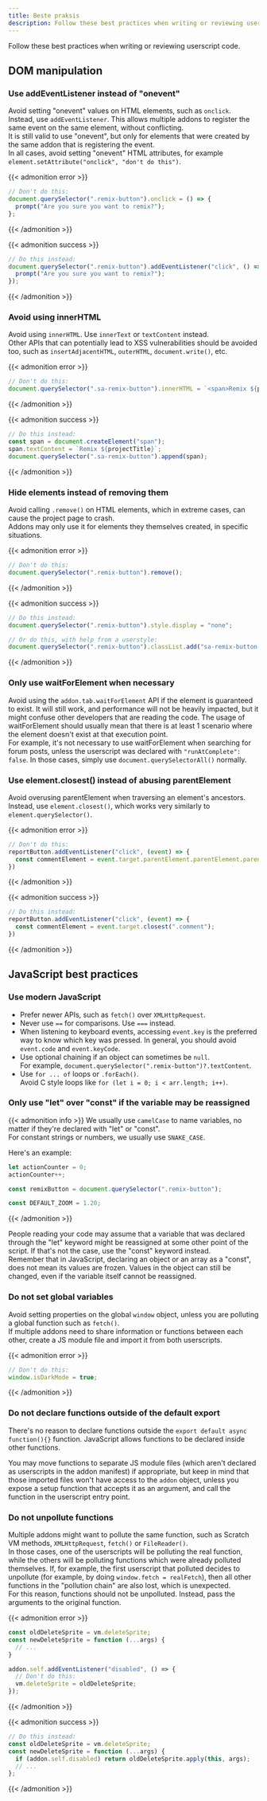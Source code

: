 ```yaml
---
title: Beste praksis
description: Follow these best practices when writing or reviewing userscript code.
---
```


Follow these best practices when writing or reviewing userscript code.


## DOM manipulation


### Use addEventListener instead of "onevent"

Avoid setting "onevent" values on HTML elements, such as `onclick`. Instead, use `addEventListener`. This allows multiple addons to register the same event on the same element, without conflicting.  
It is still valid to use "onevent", but only for elements that were created by the same addon that is registering the event.  
In all cases, avoid setting "onevent" HTML attributes, for example `element.setAttribute("onclick", "don't do this")`.

{{< admonition error >}}
```js
// Don't do this:
document.querySelector(".remix-button").onclick = () => {
  prompt("Are you sure you want to remix?");
};
```
{{< /admonition >}}

{{< admonition success >}}
```js
// Do this instead:
document.querySelector(".remix-button").addEventListener("click", () => {
  prompt("Are you sure you want to remix?");
});
```
{{< /admonition >}}

### Avoid using innerHTML

Avoid using `innerHTML`. Use `innerText` or `textContent` instead.  
Other APIs that can potentially lead to XSS vulnerabilities should be avoided too, such as `insertAdjacentHTML`, `outerHTML`, `document.write()`, etc.

{{< admonition error >}}
```js
// Don't do this:
document.querySelector(".sa-remix-button").innerHTML = `<span>Remix ${projectTitle}</span>`;
```
{{< /admonition >}}

{{< admonition success >}}
```js
// Do this instead:
const span = document.createElement("span");
span.textContent = `Remix ${projectTitle}`;
document.querySelector(".sa-remix-button").append(span);
```
{{< /admonition >}}

### Hide elements instead of removing them

Avoid calling `.remove()` on HTML elements, which in extreme cases, can cause the project page to crash.  
Addons may only use it for elements they themselves created, in specific situations.

{{< admonition error >}}
```js
// Don't do this:
document.querySelector(".remix-button").remove();
```
{{< /admonition >}}

{{< admonition success >}}
```js
// Do this instead:
document.querySelector(".remix-button").style.display = "none";

// Or do this, with help from a userstyle:
document.querySelector(".remix-button").classList.add("sa-remix-button-hidden");
```
{{< /admonition >}}

### Only use waitForElement when necessary

Avoid using the `addon.tab.waitForElement` API if the element is guaranteed to exist. It will still work, and performance will not be heavily impacted, but it might confuse other developers that are reading the code. The usage of waitForElement should usually mean that there is at least 1 scenario where the element doesn't exist at that execution point.  
For example, it's not necessary to use waitForElement when searching for forum posts, unless the userscript was declared with `"runAtComplete": false`. In those cases, simply use `document.querySelectorAll()` normally.

### Use element.closest() instead of abusing parentElement

Avoid overusing parentElement when traversing an element's ancestors. Instead, use `element.closest()`, which works very similarly to `element.querySelector()`.

{{< admonition error >}}
```js
// Don't do this:
reportButton.addEventListener("click", (event) => {
  const commentElement = event.target.parentElement.parentElement.parentElement.parentElement;
})
```
{{< /admonition >}}

{{< admonition success >}}
```js
// Do this instead:
reportButton.addEventListener("click", (event) => {
  const commentElement = event.target.closest(".comment");
})
```
{{< /admonition >}}


## JavaScript best practices


### Use modern JavaScript

- Prefer newer APIs, such as `fetch()` over `XMLHttpRequest`.
- Never use `==` for comparisons. Use `===` instead.
- When listening to keyboard events, accessing `event.key` is the preferred way to know which key was pressed. In general, you should avoid `event.code` and `event.keyCode`.
- Use optional chaining if an object can sometimes be `null`.  
For example, `document.querySelector(".remix-button")?.textContent`.
- Use `for ... of` loops or `.forEach()`.  
Avoid C style loops like `for (let i = 0; i < arr.length; i++)`.

### Only use "let" over "const" if the variable may be reassigned

{{< admonition info >}}
We usually use `camelCase` to name variables, no matter if they're declared with "let" or "const".  
For constant strings or numbers, we usually use `SNAKE_CASE`.

Here's an example:
```js
let actionCounter = 0;
actionCounter++;

const remixButton = document.querySelector(".remix-button");

const DEFAULT_ZOOM = 1.20;
```
{{< /admonition >}}

People reading your code may assume that a variable that was declared through the "let" keyword might be reassigned at some other point of the script. If that's not the case, use the "const" keyword instead.  
Remember that in JavaScript, declaring an object or an array as a "const", does not mean its values are frozen. Values in the object can still be changed, even if the variable itself cannot be reassigned.

### Do not set global variables

Avoid setting properties on the global `window` object, unless you are polluting a global function such as `fetch()`.  
If multiple addons need to share information or functions between each other, create a JS module file and import it from both userscripts.

{{< admonition error >}}
```js
// Don't do this:
window.isDarkMode = true;
```
{{< /admonition >}}

### Do not declare functions outside of the default export

There's no reason to declare functions outside the `export default async function(){}` function. JavaScript allows functions to be declared inside other functions.

You may move functions to separate JS module files (which aren't declared as userscripts in the addon manifest) if appropriate, but keep in mind that those imported files won't have access to the `addon` object, unless you expose a setup function that accepts it as an argument, and call the function in the userscript entry point.

### Do not unpollute functions

Multiple addons might want to pollute the same function, such as Scratch VM methods, `XMLHttpRequest`, `fetch()` or `FileReader()`.  
In those cases, one of the userscripts will be polluting the real function, while the others will be polluting functions which were already polluted themselves. If, for example, the first userscript that polluted decides to unpollute (for example, by doing `window.fetch = realFetch`), then all other functions in the "pollution chain" are also lost, which is unexpected.  
For this reason, functions should not be unpolluted. Instead, pass the arguments to the original function.

{{< admonition error >}}
```js
const oldDeleteSprite = vm.deleteSprite;
const newDeleteSprite = function (...args) {
  // ...
}

addon.self.addEventListener("disabled", () => {
  // Don't do this:
  vm.deleteSprite = oldDeleteSprite;
});
```
{{< /admonition >}}

{{< admonition success >}}
```js
// Do this instead:
const oldDeleteSprite = vm.deleteSprite;
const newDeleteSprite = function (...args) {
  if (addon.self.disabled) return oldDeleteSprite.apply(this, args);
  // ...
};
```
{{< /admonition >}}
